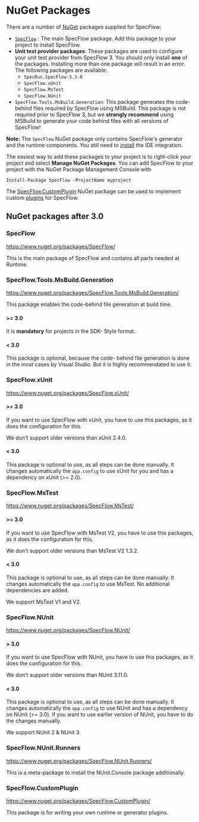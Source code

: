 # NuGet Packages

There are a number of [NuGet](http://www.nuget.org/) packages supplied for SpecFlow:

* [`SpecFlow`](http://www.nuget.org/packages/SpecFlow) : The main SpecFlow package. Add this package to your project to install SpecFlow.
* **Unit test provider packages**: These packages are used to configure your unit test provider from SpecFlow 3. You should only install **one** of the packages. Installing more than one package will result in an error.  
  The following packages are available:  
  * `SpecRun.SpecFlow-3.3.0`
  * `SpecFlow.xUnit`
  * `SpecFlow.MsTest`
  * `SpecFlow.NUnit`
* `SpecFlow.Tools.MsBuild.Generation`: This package generates the code-behind files required by SpecFlow using MSBuild. This package is not required prior to SpecFlow 3, but we **strongly recommend** using MSBuild to generate your code behind files with all versions of SpecFlow!


**Note:** The `SpecFlow` NuGet package only contains SpecFlow's generator and the runtime components. You still need to [install](Installation.md) the IDE integration.

The easiest way to add these packages to your project is to right-click your project and select **Manage NuGet Packages**. You can add SpecFlow to your project with the NuGet Package Management Console with
```
Install-Package SpecFlow -ProjectName myproject
```

The [SpecFlow.CustomPlugin](https://www.nuget.org/packages/SpecFlow.CustomPlugin) NuGet package can be used to implement custom [plugins](../Extend/Plugins.md) for SpecFlow.


## NuGet packages after 3.0

### SpecFlow

<https://www.nuget.org/packages/SpecFlow/>

This is the main package of SpecFlow and contains all parts needed at Runtime.

### SpecFlow.Tools.MsBuild.Generation

<https://www.nuget.org/packages/SpecFlow.Tools.MsBuild.Generation/>

This package enables the code-behind file generation at build time.  

#### >= 3.0

It is **mandatory** for projects in the SDK- Style format.

#### < 3.0

This package is optional, because the code- behind file generation is done in the most cases by Visual Studio. But it is highly recommendated to use it.

### SpecFlow.xUnit

<https://www.nuget.org/packages/SpecFlow.xUnit/>

#### >= 3.0

If you want to use SpecFlow with xUnit, you have to use this packages, as it does the configuration for this.  

We don't support older versions than xUnit 2.4.0.

#### < 3.0

This package is optional to use, as all steps can be done manually.
It changes automatically the `app.config` to use xUnit for you and has a dependency on xUnit (>= 2.0).

### SpecFlow.MsTest

<https://www.nuget.org/packages/SpecFlow.MsTest/>

#### >= 3.0

If you want to use SpecFlow with MsTest V2, you have to use this packages, as it does the configuration for this.  

We don't support older versions than MsTest V2 1.3.2.

#### < 3.0

This package is optional to use, as all steps can be done manually.
It changes automatically the `app.config` to use MsTest. No additional dependencies are added.

We support MsTest V1 and V2.

### SpecFlow.NUnit

<https://www.nuget.org/packages/SpecFlow.NUnit/>

#### > 3.0

If you want to use SpecFlow with NUnit, you have to use this packages, as it does the configuration for this.  

We don't support older versions than NUnit 3.11.0.

#### < 3.0

This package is optional to use, as all steps can be done manually.
It changes automatically the `app.config` to use NUnit and has a dependency on NUnit (>= 3.0).
If you want to use earlier version of NUnit, you have to do the changes manually.

We support NUnit 2 & NUnit 3.

### SpecFlow.NUnit.Runners

<https://www.nuget.org/packages/SpecFlow.NUnit.Runners/>

This is a meta-package to install the NUnit.Console package additionally.

### SpecFlow.CustomPlugin

<https://www.nuget.org/packages/SpecFlow.CustomPlugin/>

This package is for writing your own runtime or generator plugins.

